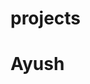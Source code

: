 # projects

<!DOCTYPE html>
<html>
  <head>
    <meta charset = "UTF-8">
    <title>Projects</title>
  </head>
  <body>
    <h1>Ayush</h1>
  </body>
</html>
